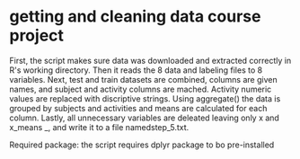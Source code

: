 # getting and cleaning data course project

First, the script makes sure data was downloaded and extracted correctly in R's working directory.
Then it reads the 8 data and labeling files to 8 variables.
Next, test and train datasets are combined, columns are given names, and subject and activity columns are mached.
Activity numeric values are replaced with discriptive strings.
Using aggregate() the data is grouped by subjects and activities and means are calculated for each column.
Lastly, all unnecessary variables are deleated leaving only x and x_means _, and write it to a file namedstep_5.txt.

Required package: the script requires dplyr package to bo pre-installed
